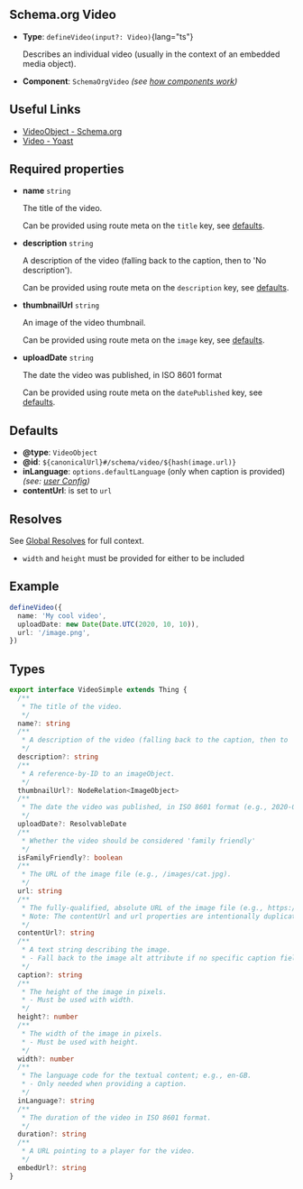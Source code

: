 ## Schema.org Video

- **Type**: `defineVideo(input?: Video)`{lang="ts"}

  Describes an individual video (usually in the context of an embedded media object).

- **Component**: `SchemaOrgVideo` _(see [how components work](/schema-org/guides/components))_


## Useful Links

- [VideoObject - Schema.org](https://schema.org/VideoObject)
- [Video - Yoast](https://developer.yoast.com/features/schema/pieces/video)

## Required properties

- **name** `string`

  The title of the video.

  Can be provided using route meta on the `title` key, see [defaults](#defaults).

- **description** `string`

  A description of the video (falling back to the caption, then to 'No description').

  Can be provided using route meta on the `description` key, see [defaults](#defaults).

- **thumbnailUrl** `string`

  An image of the video thumbnail.

  Can be provided using route meta on the `image` key, see [defaults](#defaults).

- **uploadDate** `string`

  The date the video was published, in ISO 8601 format

  Can be provided using route meta on the `datePublished` key, see [defaults](#defaults).

## Defaults

- **@type**: `VideoObject`
- **@id**: `${canonicalUrl}#/schema/video/${hash(image.url)}`
- **inLanguage**: `options.defaultLanguage` (only when caption is provided) _(see: [user Config](/schema-org/guides/user-config))_
- **contentUrl**: is set to `url`


## Resolves

See [Global Resolves](/guide/getting-started/how-it-works#global-resolves) for full context.

- `width` and `height` must be provided for either to be included

## Example

```ts
defineVideo({
  name: 'My cool video',
  uploadDate: new Date(Date.UTC(2020, 10, 10)),
  url: '/image.png',
})
```


## Types

```ts
export interface VideoSimple extends Thing {
  /**
   * The title of the video.
   */
  name?: string
  /**
   * A description of the video (falling back to the caption, then to 'No description').
   */
  description?: string
  /**
   * A reference-by-ID to an imageObject.
   */
  thumbnailUrl?: NodeRelation<ImageObject>
  /**
   * The date the video was published, in ISO 8601 format (e.g., 2020-01-20).
   */
  uploadDate?: ResolvableDate
  /**
   * Whether the video should be considered 'family friendly'
   */
  isFamilyFriendly?: boolean
  /**
   * The URL of the image file (e.g., /images/cat.jpg).
   */
  url: string
  /**
   * The fully-qualified, absolute URL of the image file (e.g., https://www.example.com/images/cat.jpg).
   * Note: The contentUrl and url properties are intentionally duplicated.
   */
  contentUrl?: string
  /**
   * A text string describing the image.
   * - Fall back to the image alt attribute if no specific caption field exists or is defined.
   */
  caption?: string
  /**
   * The height of the image in pixels.
   * - Must be used with width.
   */
  height?: number
  /**
   * The width of the image in pixels.
   * - Must be used with height.
   */
  width?: number
  /**
   * The language code for the textual content; e.g., en-GB.
   * - Only needed when providing a caption.
   */
  inLanguage?: string
  /**
   * The duration of the video in ISO 8601 format.
   */
  duration?: string
  /**
   * A URL pointing to a player for the video.
   */
  embedUrl?: string
}
```
